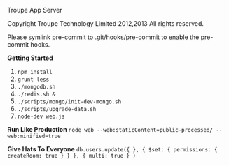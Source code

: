 Troupe App Server

Copyright Troupe Technology Limited 2012,2013
All rights reserved.


Please symlink pre-commit to .git/hooks/pre-commit to enable the pre-commit hooks.

__Getting Started__

1.	`npm install`
2.	`grunt less`
3.	`./mongodb.sh`
4.	`./redis.sh &`
5.	`./scripts/mongo/init-dev-mongo.sh`
6.	`./scripts/upgrade-data.sh`
7.	`node-dev web.js`

__Run Like Production__
`node web --web:staticContent=public-processed/ --web:minified=true`

__Give Hats To Everyone__
`db.users.update({ }, { $set: { permissions: { createRoom: true } } }, { multi: true } )`
